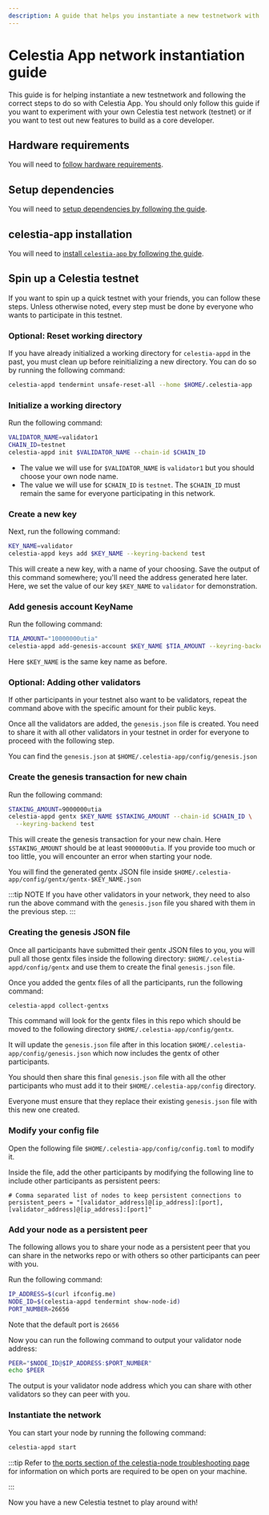 ```yaml
---
description: A guide that helps you instantiate a new testnetwork with Celestia App.
---
```


# Celestia App network instantiation guide

This guide is for helping instantiate a new testnetwork and following the
correct steps to do so with Celestia App. You should only follow this guide
if you want to experiment with your own Celestia test network (testnet)
or if you want to test out new features to build as a core developer.

## Hardware requirements

You will need to
[follow hardware requirements](./consensus-node.md#validator-hardware-requirements).

## Setup dependencies

You will need to
[setup dependencies by following the guide](./environment.md).

## celestia-app installation

You will need to
[install `celestia-app` by following the guide](./celestia-app.md).

## Spin up a Celestia testnet

If you want to spin up a quick testnet with your friends, you can follow these steps.
Unless otherwise noted, every step must be done by everyone who wants to
participate in this testnet.

### Optional: Reset working directory

If you have already initialized a working directory for `celestia-appd` in the past,
you must clean up before reinitializing a new directory. You can do so by running
the following command:

```sh
celestia-appd tendermint unsafe-reset-all --home $HOME/.celestia-app
```

### Initialize a working directory

Run the following command:

```sh
VALIDATOR_NAME=validator1
CHAIN_ID=testnet
celestia-appd init $VALIDATOR_NAME --chain-id $CHAIN_ID
```

- The value we will use for `$VALIDATOR_NAME` is `validator1` but you should choose
  your own node name.
- The value we will use for `$CHAIN_ID` is `testnet`. The `$CHAIN_ID` must
  remain the same for everyone participating in this network.

### Create a new key

Next, run the following command:

```sh
KEY_NAME=validator
celestia-appd keys add $KEY_NAME --keyring-backend test
```

This will create a new key, with a name of your choosing.
Save the output of this command somewhere; you'll need
the address generated here later. Here, we set the value of our
key `$KEY_NAME` to `validator` for demonstration.

### Add genesis account KeyName

Run the following command:

```sh
TIA_AMOUNT="10000000utia"
celestia-appd add-genesis-account $KEY_NAME $TIA_AMOUNT --keyring-backend test
```

Here `$KEY_NAME` is the same key name as before.

### Optional: Adding other validators

If other participants in your testnet also want to be validators,
repeat the command above with the specific amount for their public keys.

Once all the validators are added, the `genesis.json` file is created. You need
to share it with all other validators in your testnet in order for everyone to
proceed with the following step.

You can find the `genesis.json` at `$HOME/.celestia-app/config/genesis.json`

### Create the genesis transaction for new chain

Run the following command:

```sh
STAKING_AMOUNT=9000000utia
celestia-appd gentx $KEY_NAME $STAKING_AMOUNT --chain-id $CHAIN_ID \
  --keyring-backend test
```

This will create the genesis transaction for your new chain.
Here `$STAKING_AMOUNT` should be at least `9000000utia`. If you
provide too much or too little, you will encounter an error
when starting your node.

You will find the generated gentx JSON file inside `$HOME/.celestia-app/config/gentx/gentx-$KEY_NAME.json`

:::tip NOTE
If you have other validators in your network, they need to also
run the above command with the `genesis.json` file you shared with
them in the previous step.
:::

### Creating the genesis JSON file

Once all participants have submitted their gentx JSON files to you,
you will pull all those gentx files inside the following directory:
`$HOME/.celestia-appd/config/gentx` and use them to create the final
`genesis.json` file.

Once you added the gentx files of all the participants, run the following command:

```sh
celestia-appd collect-gentxs
```

This command will look for the gentx files in this repo which should
be moved to the following directory `$HOME/.celestia-app/config/gentx`.

It will update the `genesis.json` file after in this location
`$HOME/.celestia-app/config/genesis.json` which now includes the gentx
of other participants.

You should then share this final `genesis.json` file with all the
other participants who must add it to their `$HOME/.celestia-app/config` directory.

Everyone must ensure that they replace their existing `genesis.json` file with
this new one created.

### Modify your config file

Open the following file `$HOME/.celestia-app/config/config.toml` to modify it.

Inside the file, add the other participants by modifying the following line to
include other participants as persistent peers:

```text
# Comma separated list of nodes to keep persistent connections to
persistent_peers = "[validator_address]@[ip_address]:[port],[validator_address]@[ip_address]:[port]"
```

### Add your node as a persistent peer

The following allows you to share your node as a persistent peer
that you can share in the networks repo or with others so other
participants can peer with you.

Run the following command:

```sh
IP_ADDRESS=$(curl ifconfig.me)
NODE_ID=$(celestia-appd tendermint show-node-id)
PORT_NUMBER=26656
```

Note that the default port is `26656`

Now you can run the following command to output your validator node address:

```sh
PEER="$NODE_ID@$IP_ADDRESS:$PORT_NUMBER"
echo $PEER
```

The output is your validator node address which you can share with other validators
so they can peer with you.

### Instantiate the network

You can start your node by running the following command:

```sh
celestia-appd start
```

:::tip
Refer to
[the ports section of the celestia-node troubleshooting page](../nodes/celestia-node-troubleshooting.md#ports)
for information on which ports are required to be open on your machine.

:::

Now you have a new Celestia testnet to play around with!
